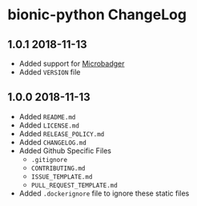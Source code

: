 # bionic-python ChangeLog

## 1.0.1 2018-11-13
* Added support for [Microbadger](https://microbadger.com)
* Added `VERSION` file

## 1.0.0 2018-11-13
* Added `README.md`
* Added `LICENSE.md`
* Added `RELEASE_POLICY.md`
* Added `CHANGELOG.md`
* Added Github Specific Files
    * `.gitignore`
    * `CONTRIBUTING.md`
    * `ISSUE_TEMPLATE.md`
    * `PULL_REQUEST_TEMPLATE.md`
* Added `.dockerignore` file to ignore these static files
